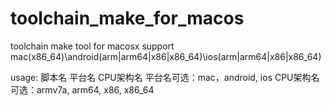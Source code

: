 # toolchain_make_for_macos
 toolchain make tool for macosx support mac(x86_64)\android(arm|arm64|x86|x86_64)\ios(arm|arm64|x86|x86_64)

usage: 脚本名 平台名 CPU架构名
平台名可选：mac，android, ios
CPU架构名可选：armv7a, arm64, x86, x86_64

